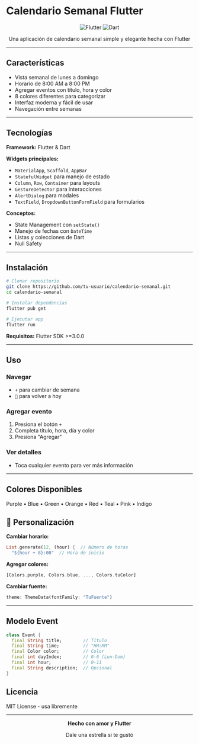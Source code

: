 # Calendario Semanal Flutter

<div align="center">

![Flutter](https://img.shields.io/badge/Flutter-02569B?style=for-the-badge&logo=flutter&logoColor=white)
![Dart](https://img.shields.io/badge/Dart-0175C2?style=for-the-badge&logo=dart&logoColor=white)

Una aplicación de calendario semanal simple y elegante hecha con Flutter

</div>

---

## Características

- Vista semanal de lunes a domingo
- Horario de 8:00 AM a 8:00 PM
- Agregar eventos con título, hora y color
- 8 colores diferentes para categorizar
- Interfaz moderna y fácil de usar
- Navegación entre semanas

---

## Tecnologías

**Framework:** Flutter & Dart

**Widgets principales:**
- `MaterialApp`, `Scaffold`, `AppBar`
- `StatefulWidget` para manejo de estado
- `Column`, `Row`, `Container` para layouts
- `GestureDetector` para interacciones
- `AlertDialog` para modales
- `TextField`, `DropdownButtonFormField` para formularios

**Conceptos:**
- State Management con `setState()`
- Manejo de fechas con `DateTime`
- Listas y colecciones de Dart
- Null Safety

---

## Instalación

```bash
# Clonar repositorio
git clone https://github.com/tu-usuario/calendario-semanal.git
cd calendario-semanal

# Instalar dependencias
flutter pub get

# Ejecutar app
flutter run
```

**Requisitos:** Flutter SDK >=3.0.0

---

## Uso

### Navegar
- `+` para cambiar de semana
- `📅` para volver a hoy

### Agregar evento
1. Presiona el botón `+`
2. Completa título, hora, día y color
3. Presiona "Agregar"

### Ver detalles
- Toca cualquier evento para ver más información

---

## Colores Disponibles

Purple • Blue • Green • Orange • Red • Teal • Pink • Indigo


## 🔧 Personalización

**Cambiar horario:**
```dart
List.generate(12, (hour) {  // Número de horas
  "${hour + 8}:00"  // Hora de inicio
```

**Agregar colores:**
```dart
[Colors.purple, Colors.blue, ..., Colors.tuColor]
```

**Cambiar fuente:**
```dart
theme: ThemeData(fontFamily: "TuFuente")
```

---

## Modelo Event

```dart
class Event {
  final String title;        // Título
  final String time;         // "HH:MM"
  final Color color;         // Color
  final int dayIndex;        // 0-6 (Lun-Dom)
  final int hour;            // 0-11
  final String description;  // Opcional
}
```

## Licencia

MIT License - usa libremente

---

<div align="center">

**Hecho con amor y Flutter**

Dale una estrella si te gustó

</div>
